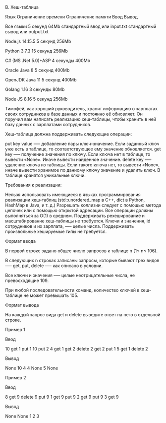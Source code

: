 B. Хеш-таблица

Язык	Ограничение времени	Ограничение памяти	Ввод	Вывод

Все языки	5 секунд	64Mb	стандартный ввод или input.txt	стандартный вывод или output.txt

Node.js 14.15.5	5 секунд	256Mb

Python 3.7.3	15 секунд	256Mb

C# (MS .Net 5.0)+ASP	4 секунды	400Mb

Oracle Java 8	5 секунд	400Mb

OpenJDK Java 11	5 секунд	400Mb

Golang 1.16	3 секунды	80Mb

Node JS 8.16	5 секунд	256Mb

Тимофей, как хороший руководитель, хранит информацию о зарплатах своих сотрудников в базе данных и постоянно её обновляет. Он поручил вам написать реализацию хеш-таблицы, чтобы хранить в ней базу данных с зарплатами сотрудников.

Хеш-таблица должна поддерживать следующие операции: 

put key value —– добавление пары ключ-значение. Если заданный ключ уже есть в таблице, то соответствующее ему значение обновляется. 
get key –— получение значения по ключу. Если ключа нет в таблице, то вывести «None». Иначе вывести найденное значение. 
delete key –— удаление ключа из таблицы. Если такого ключа нет, то вывести «None», иначе вывести хранимое по данному ключу значение и удалить ключ.
В таблице хранятся уникальные ключи.

Требования к реализации: 

Нельзя использовать имеющиеся в языках программирования реализации хеш-таблиц (std::unordered_map в С++, dict в Python, HashMap в Java, и т. д.)
Разрешать коллизии следует с помощью метода цепочек или с помощью открытой адресации.
Все операции должны выполняться за O(1) в среднем.
Поддерживать рехеширование и масштабирование хеш-таблицы не требуется.
Ключи и значения, id сотрудников и их зарплата, —– целые числа. Поддерживать произвольные хешируемые типы не требуется.

Формат ввода

В первой строке задано общее число запросов к таблице n (1≤ n≤ 106).

В следующих n строках записаны запросы, которые бывают трех видов –— get, put, delete —– как описано в условии.

Все ключи и значения –— целые неотрицательные числа, не превосходящие 109.

При любой последовательности команд, количество ключей в хеш-таблице не может превышать 105.

Формат вывода

На каждый запрос вида get и delete выведите ответ на него в отдельной строке.

Пример 1

Ввод

10
get 1
put 1 10
put 2 4
get 1
get 2
delete 2
get 2
put 1 5
get 1
delete 2

Вывод

None
10
4
4
None
5
None

Пример 2

Ввод
	
8
get 9
delete 9
put 9 1
get 9
put 9 2
get 9
put 9 3
get 9

Вывод

None
None
1
2
3